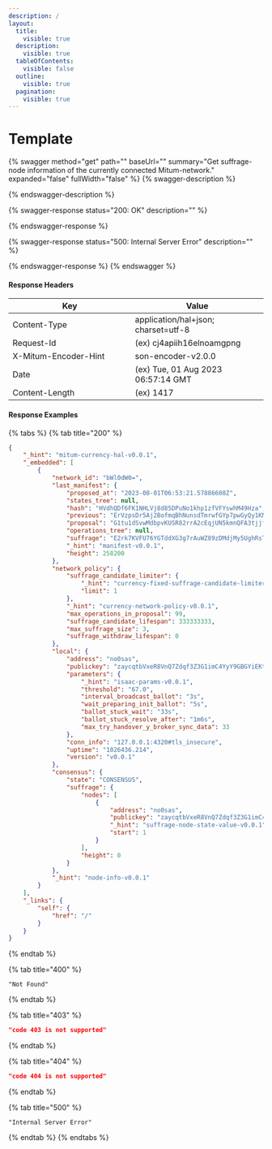 ```yaml
---
description: /
layout:
  title:
    visible: true
  description:
    visible: true
  tableOfContents:
    visible: false
  outline:
    visible: true
  pagination:
    visible: true
---
```


# Template

{% swagger method="get" path="" baseUrl="" summary="Get suffrage-node information of the currently connected Mitum-network." expanded="false" fullWidth="false" %}
{% swagger-description %}

{% endswagger-description %}

{% swagger-response status="200: OK" description="" %}

{% endswagger-response %}

{% swagger-response status="500: Internal Server Error" description="" %}

{% endswagger-response %}
{% endswagger %}



#### Response Headers

<table><thead><tr><th width="226">Key</th><th>Value</th></tr></thead><tbody><tr><td>Content-Type</td><td>application/hal+json; charset=utf-8</td></tr><tr><td>Request-Id</td><td>(ex) cj4apiih16elnoamgpng</td></tr><tr><td>X-Mitum-Encoder-Hint</td><td>son-encoder-v2.0.0</td></tr><tr><td>Date</td><td>(ex) Tue, 01 Aug 2023 06:57:14 GMT</td></tr><tr><td>Content-Length</td><td>(ex) 1417</td></tr></tbody></table>



#### Response Examples

{% tabs %}
{% tab title="200" %}
```json
{
    "_hint": "mitum-currency-hal-v0.0.1",
    "_embedded": [
        {
            "network_id": "bWl0dW0=",
            "last_manifest": {
                "proposed_at": "2023-08-01T06:53:21.57886608Z",
                "states_tree": null,
                "hash": "HVdhQDf6FK1NHLVj8d85DPuNo1khp1zfVFYswhM49Hza",
                "previous": "ErVzpsDr5Aj2BofmqBhNunsdTmrwfGYp7pwGyQy1KM5n",
                "proposal": "G1tu1dSvwMdbpvKUSR82rrA2cEqjUN5kmnQFA3tjjfQB",
                "operations_tree": null,
                "suffrage": "E2rk7KVFU76YGTddXG3g7rAuWZ89zDMdjMy5UghRsTK9",
                "_hint": "manifest-v0.0.1",
                "height": 258200
            },
            "network_policy": {
                "suffrage_candidate_limiter": {
                    "_hint": "currency-fixed-suffrage-candidate-limiter-rule-v0.0.1",
                    "limit": 1
                },
                "_hint": "currency-network-policy-v0.0.1",
                "max_operations_in_proposal": 99,
                "suffrage_candidate_lifespan": 333333333,
                "max_suffrage_size": 3,
                "suffrage_withdraw_lifespan": 0
            },
            "local": {
                "address": "no0sas",
                "publickey": "zaycqtbVxeR8VnQ7Zdqf3Z3G1imC4YyY9GBGYiEKtKx2mpu",
                "parameters": {
                    "_hint": "isaac-params-v0.0.1",
                    "threshold": "67.0",
                    "interval_broadcast_ballot": "3s",
                    "wait_preparing_init_ballot": "5s",
                    "ballot_stuck_wait": "33s",
                    "ballot_stuck_resolve_after": "1m6s",
                    "max_try_handover_y_broker_sync_data": 33
                },
                "conn_info": "127.0.0.1:4320#tls_insecure",
                "uptime": "1026436.214",
                "version": "v0.0.1"
            },
            "consensus": {
                "state": "CONSENSUS",
                "suffrage": {
                    "nodes": [
                        {
                            "address": "no0sas",
                            "publickey": "zaycqtbVxeR8VnQ7Zdqf3Z3G1imC4YyY9GBGYiEKtKx2mpu",
                            "_hint": "suffrage-node-state-value-v0.0.1",
                            "start": 1
                        }
                    ],
                    "height": 0
                }
            },
            "_hint": "node-info-v0.0.1"
        }
    ],
    "_links": {
        "self": {
            "href": "/"
        }
    }
}
```
{% endtab %}

{% tab title="400" %}
```
"Not Found"
```
{% endtab %}

{% tab title="403" %}
```json
"code 403 is not supported"
```
{% endtab %}

{% tab title="404" %}
```json
"code 404 is not supported"
```
{% endtab %}

{% tab title="500" %}
```
"Internal Server Error"
```
{% endtab %}
{% endtabs %}

